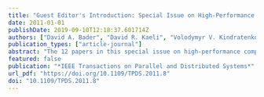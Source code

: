 ```yaml
---
title: "Guest Editor's Introduction: Special Issue on High-Performance Computing with Accelerators"
date: 2011-01-01
publishDate: 2019-09-10T12:18:37.601714Z
authors: ["David A. Bader", "David R. Kaeli", "Volodymyr V. Kindratenko"]
publication_types: ["article-journal"]
abstract: "The 12 papers in this special issue on high-performance computing with accelerators discuss a range of different accelerator architectures and applications."
featured: false
publication: "*IEEE Transactions on Parallel and Distributed Systems*"
url_pdf: "https://doi.org/10.1109/TPDS.2011.8"
doi: "10.1109/TPDS.2011.8"
---
```


